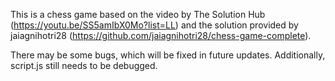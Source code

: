 This is a chess game based on the video by The Solution Hub (https://youtu.be/SS5amIbX0Mo?list=LL) and the solution provided by jaiagnihotri28 (https://github.com/jaiagnihotri28/chess-game-complete).

There may be some bugs, which will be fixed in future updates. Additionally, script.js still needs to be debugged.

